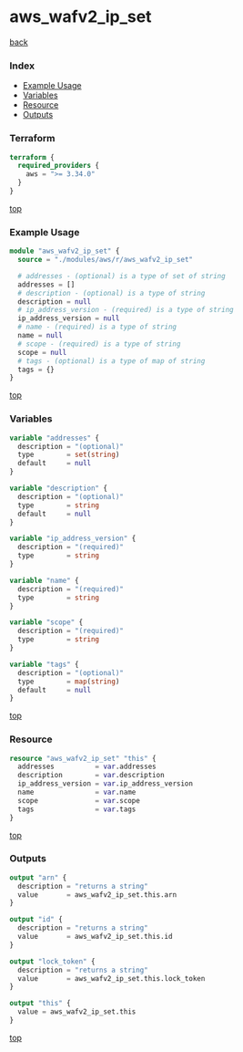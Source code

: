 # aws_wafv2_ip_set

[back](../aws.md)

### Index

- [Example Usage](#example-usage)
- [Variables](#variables)
- [Resource](#resource)
- [Outputs](#outputs)

### Terraform

```terraform
terraform {
  required_providers {
    aws = ">= 3.34.0"
  }
}
```

[top](#index)

### Example Usage

```terraform
module "aws_wafv2_ip_set" {
  source = "./modules/aws/r/aws_wafv2_ip_set"

  # addresses - (optional) is a type of set of string
  addresses = []
  # description - (optional) is a type of string
  description = null
  # ip_address_version - (required) is a type of string
  ip_address_version = null
  # name - (required) is a type of string
  name = null
  # scope - (required) is a type of string
  scope = null
  # tags - (optional) is a type of map of string
  tags = {}
}
```

[top](#index)

### Variables

```terraform
variable "addresses" {
  description = "(optional)"
  type        = set(string)
  default     = null
}

variable "description" {
  description = "(optional)"
  type        = string
  default     = null
}

variable "ip_address_version" {
  description = "(required)"
  type        = string
}

variable "name" {
  description = "(required)"
  type        = string
}

variable "scope" {
  description = "(required)"
  type        = string
}

variable "tags" {
  description = "(optional)"
  type        = map(string)
  default     = null
}
```

[top](#index)

### Resource

```terraform
resource "aws_wafv2_ip_set" "this" {
  addresses          = var.addresses
  description        = var.description
  ip_address_version = var.ip_address_version
  name               = var.name
  scope              = var.scope
  tags               = var.tags
}
```

[top](#index)

### Outputs

```terraform
output "arn" {
  description = "returns a string"
  value       = aws_wafv2_ip_set.this.arn
}

output "id" {
  description = "returns a string"
  value       = aws_wafv2_ip_set.this.id
}

output "lock_token" {
  description = "returns a string"
  value       = aws_wafv2_ip_set.this.lock_token
}

output "this" {
  value = aws_wafv2_ip_set.this
}
```

[top](#index)
